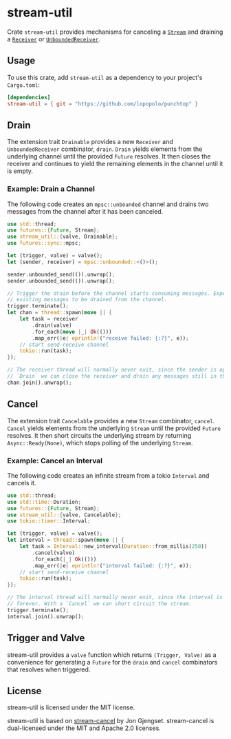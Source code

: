 # stream-util

Crate `stream-util` provides mechanisms for canceling a [`Stream`](https://docs.rs/futures/0.1/futures/stream/trait.Stream.html)
and draining a [`Receiver`](https://docs.rs/futures/0.1/futures/sync/mpsc/struct.Receiver.html)
or [`UnboundedReceiver`](https://docs.rs/futures/0.1/futures/sync/mpsc/struct.UnboundedReceiver.html).

## Usage

To use this crate, add `stream-util` as a dependency to your project's
`Cargo.toml`:

```toml
[dependencies]
stream-util = { git = "https://github.com/lopopolo/punchtop" }
```

## Drain

The extension trait `Drainable` provides a new `Receiver` and
`UnboundedReceiver` combinator, `drain`. `Drain` yields elements from the
underlying channel until the provided `Future` resolves. It then closes the
receiver and continues to yield the remaining elements in the channel until it
is empty.

### Example: Drain a Channel

The following code creates an `mpsc::unbounded` channel and drains two messages
from the channel after it has been canceled.

```rust
use std::thread;
use futures::{Future, Stream};
use stream_util::{valve, Drainable};
use futures::sync::mpsc;

let (trigger, valve) = valve();
let (sender, receiver) = mpsc::unbounded::<()>();

sender.unbounded_send(()).unwrap();
sender.unbounded_send(()).unwrap();

// Trigger the drain before the channel starts consuming messages. Expect all
// existing messages to be drained from the channel.
trigger.terminate();
let chan = thread::spawn(move || {
    let task = receiver
        .drain(valve)
        .for_each(move |_| Ok(()))
        .map_err(|e| eprintln!("receive failed: {:?}", e));
    // start send-receive channel
    tokio::run(task);
});

// The receiver thread will normally never exit, since the sender is open. With a
// `Drain` we can close the receiver and drain any messages still in the channel.
chan.join().unwrap();
```

## Cancel

The extension trait `Cancelable` provides a new `Stream` combinator, `cancel`.
`Cancel` yields elements from the underlying `Stream` until the provided `Future`
resolves. It then short circuits the underlying stream by returning
`Async::Ready(None)`, which stops polling of the underlying `Stream`.

### Example: Cancel an Interval

The following code creates an infinite stream from a tokio `Interval` and
cancels it.

```rust
use std::thread;
use std::time::Duration;
use futures::{Future, Stream};
use stream_util::{valve, Cancelable};
use tokio::timer::Interval;

let (trigger, valve) = valve();
let interval = thread::spawn(move || {
    let task = Interval::new_interval(Duration::from_millis(250))
        .cancel(valve)
        .for_each(|_| Ok(()))
        .map_err(|e| eprintln!("interval failed: {:?}", e));
    // start send-receive channel
    tokio::run(task);
});

// The interval thread will normally never exit, since the interval is repeats
// forever. With a `Cancel` we can short circuit the stream.
trigger.terminate();
interval.join().unwrap();
```

## Trigger and Valve

stream-util provides a `valve` function which returns `(Trigger, Valve)` as a
convenience for generating a `Future` for the `drain` and `cancel` combinators
that resolves when triggered.

## License

stream-util is licensed under the MIT license.

stream-util is based on [stream-cancel](https://github.com/jonhoo/stream-cancel)
by Jon Gjengset. stream-cancel is dual-licensed under the MIT and Apache 2.0
licenses.
